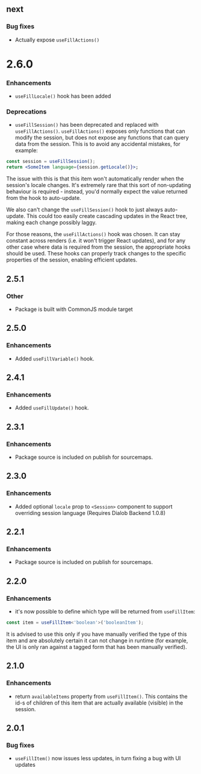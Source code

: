 ## next
### Bug fixes
- Actually expose `useFillActions()`

# 2.6.0
### Enhancements
- `useFillLocale()` hook has been added

### Deprecations
- `useFillSession()` has been deprecated and replaced with `useFillActions()`. `useFillActions()` exposes only functions that can modify the session, but does not expose any functions that can query data from the session. This is to avoid any accidental mistakes, for example:

```jsx
const session = useFillSession();
return <SomeItem language={session.getLocale()}>;
```

The issue with this is that this item won't automatically render when the session's locale changes. It's extremely rare that this sort of non-updating behaviour is required - instead, you'd normally expect the value returned from the hook to auto-update.

We also can't change the `useFillSession()` hook to just always auto-update. This could too easily create cascading updates in the React tree, making each change possibly laggy.

For those reasons, the `useFillActions()` hook was chosen. It can stay constant across renders (i.e. it won't trigger React updates), and for any other case where data is required from the session, the appropriate hooks should be used. These hooks can properly track changes to the specific properties of the session, enabling efficient updates.

## 2.5.1
### Other
- Package is built with CommonJS module target

## 2.5.0
### Enhancements
- Added `useFillVariable()` hook.

## 2.4.1
### Enhancements
- Added `useFillUpdate()` hook.

## 2.3.1
### Enhancements
- Package source is included on publish for sourcemaps.

## 2.3.0
### Enhancements
-  Added optional `locale` prop to `<Session>` component to support overriding session language (Requires Dialob Backend 1.0.8)

## 2.2.1
### Enhancements
- Package source is included on publish for sourcemaps.

## 2.2.0
### Enhancements
- it's now possible to define which type will be returned from `useFillItem`:
```ts
const item = useFillItem<'boolean'>('booleanItem');
```
It is advised to use this only if you have manually verified the type of this item and are absolutely
certain it can not change in runtime (for example, the UI is only ran against a tagged form that
has been manually verified).

## 2.1.0
### Enhancements
- return `availableItems` property from `useFillItem()`. This contains the id-s of children of this
item that are actually available (visible) in the session.

## 2.0.1
### Bug fixes
- `useFillItem()` now issues less updates, in turn fixing a bug with UI updates
